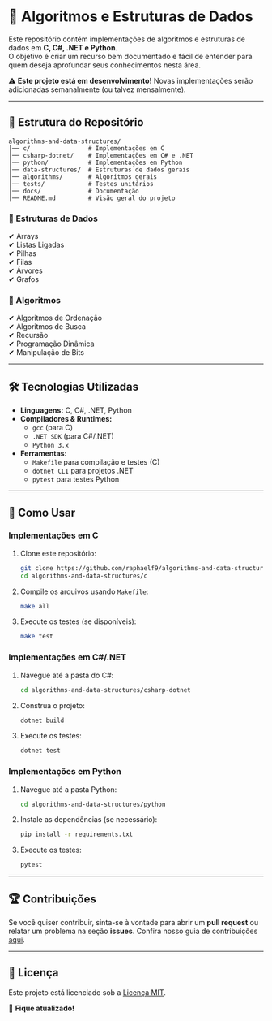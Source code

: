 
# 📌 Algoritmos e Estruturas de Dados  

Este repositório contém implementações de algoritmos e estruturas de dados em **C, C#, .NET e Python**.  
O objetivo é criar um recurso bem documentado e fácil de entender para quem deseja aprofundar seus conhecimentos nesta área.  

⚠️ **Este projeto está em desenvolvimento!** Novas implementações serão adicionadas semanalmente (ou talvez mensalmente).  

---

## 📂 Estrutura do Repositório  

```plaintext
algorithms-and-data-structures/
│── c/                # Implementações em C
│── csharp-dotnet/    # Implementações em C# e .NET
│── python/           # Implementações em Python
│── data-structures/  # Estruturas de dados gerais
│── algorithms/       # Algoritmos gerais
│── tests/            # Testes unitários
│── docs/             # Documentação
│── README.md         # Visão geral do projeto
```

### 📌 Estruturas de Dados  
✔ Arrays  
✔ Listas Ligadas  
✔ Pilhas  
✔ Filas  
✔ Árvores  
✔ Grafos  

### 📌 Algoritmos  
✔ Algoritmos de Ordenação  
✔ Algoritmos de Busca  
✔ Recursão  
✔ Programação Dinâmica  
✔ Manipulação de Bits  

---

## 🛠 Tecnologias Utilizadas  

- **Linguagens:** C, C#, .NET, Python  
- **Compiladores & Runtimes:**  
  - `gcc` (para C)  
  - `.NET SDK` (para C#/.NET)  
  - `Python 3.x`  
- **Ferramentas:**  
  - `Makefile` para compilação e testes (C)  
  - `dotnet CLI` para projetos .NET  
  - `pytest` para testes Python  

---

## 🚀 Como Usar  

### Implementações em C  
1. Clone este repositório:  
   ```sh
   git clone https://github.com/raphaelf9/algorithms-and-data-structures.git
   cd algorithms-and-data-structures/c
   ```
2. Compile os arquivos usando `Makefile`:  
   ```sh
   make all
   ```
3. Execute os testes (se disponíveis):  
   ```sh
   make test
   ```

### Implementações em C#/.NET  
1. Navegue até a pasta do C#:  
   ```sh
   cd algorithms-and-data-structures/csharp-dotnet
   ```
2. Construa o projeto:  
   ```sh
   dotnet build
   ```
3. Execute os testes:  
   ```sh
   dotnet test
   ```

### Implementações em Python  
1. Navegue até a pasta Python:  
   ```sh
   cd algorithms-and-data-structures/python
   ```
2. Instale as dependências (se necessário):  
   ```sh
   pip install -r requirements.txt
   ```
3. Execute os testes:  
   ```sh
   pytest
   ```

---

## 🏆 Contribuições  

Se você quiser contribuir, sinta-se à vontade para abrir um **pull request** ou relatar um problema na seção **issues**. Confira nosso guia de contribuições [aqui](docs/CONTRIBUTING.md).  

---

## 📜 Licença  

Este projeto está licenciado sob a [Licença MIT](LICENSE.md).  

📌 **Fique atualizado!**  
